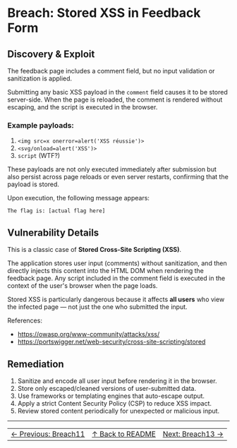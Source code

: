 # Breach: Stored XSS in Feedback Form

## Discovery & Exploit

The feedback page includes a comment field, but no input validation or sanitization is applied.

Submitting any basic XSS payload in the `comment` field causes it to be stored server-side. When the page is reloaded, the comment is rendered without escaping, and the script is executed in the browser.

### Example payloads:

1. `<img src=x onerror=alert('XSS réussie')>`
2. `<svg/onload=alert('XSS')>`
3. `script` (WTF?)

These payloads are not only executed immediately after submission but also persist across page reloads or even server restarts, confirming that the payload is stored.

Upon execution, the following message appears:

``The flag is: [actual flag here]``

## Vulnerability Details

This is a classic case of **Stored Cross-Site Scripting (XSS)**.

The application stores user input (comments) without sanitization, and then directly injects this content into the HTML DOM when rendering the feedback page. Any script included in the comment field is executed in the context of the user's browser when the page loads.

Stored XSS is particularly dangerous because it affects **all users** who view the infected page — not just the one who submitted the input.

References:

- https://owasp.org/www-community/attacks/xss/
- https://portswigger.net/web-security/cross-site-scripting/stored

## Remediation

1. Sanitize and encode all user input before rendering it in the browser.
2. Store only escaped/cleaned versions of user-submitted data.
3. Use frameworks or templating engines that auto-escape output.
4. Apply a strict Content Security Policy (CSP) to reduce XSS impact.
5. Review stored content periodically for unexpected or malicious input.

---

<table width="100%">
  <tr>
    <td align="left"><a href="../../Breach11_DirectoryTraversalEtcPasswd/Ressources/writeup.md">← Previous: Breach11</a></td>
    <td align="center"><a href="../../README.md">↑ Back to README</a></td>
    <td align="right"><a href="../../Breach13_PasswordOnlyAuthBypass/Ressources/writeup.md">Next: Breach13 →</a></td>
  </tr>
</table>
